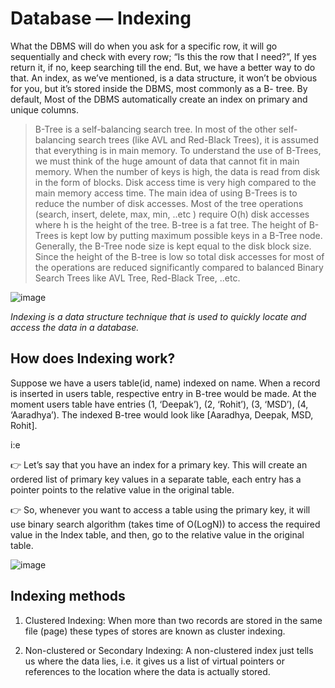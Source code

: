 # Database — Indexing

What the DBMS will do when you ask for a specific row, it will go sequentially and check with every row; “Is this the row that I need?”, If yes return it, if no, keep searching till the end.
But, we have a better way to do that. An index, as we’ve mentioned, is a data structure, it won’t be obvious for you, but it’s stored inside the DBMS, most commonly as a B- tree.
By default, Most of the DBMS automatically create an index on primary and unique columns.

>B-Tree is a self-balancing search tree. In most of the other self-balancing search trees (like AVL and Red-Black Trees), it is assumed that everything is in main memory. To understand the use of B-Trees, we must think of the huge amount of data that cannot fit in main memory. When the number of keys is high, the data is read from disk in the form of blocks. Disk access time is very high compared to the main memory access time. The main idea of using B-Trees is to reduce the number of disk accesses. Most of the tree operations (search, insert, delete, max, min, ..etc ) require O(h) disk accesses where h is the height of the tree. B-tree is a fat tree. The height of B-Trees is kept low by putting maximum possible keys in a B-Tree node. Generally, the B-Tree node size is kept equal to the disk block size. Since the height of the B-tree is low so total disk accesses for most of the operations are reduced significantly compared to balanced Binary Search Trees like AVL Tree, Red-Black Tree, ..etc.
 
 ![image](https://user-images.githubusercontent.com/33947539/147746249-45610975-becd-4561-89c4-212c7fb395a6.png)


*Indexing is a data structure technique that is used to quickly locate and access the data in a database.*

## How does Indexing work?

Suppose we have a users table(id, name) indexed on name. When a record is inserted in users table, respective entry in B-tree would be made. At the moment users table have entries (1, ‘Deepak’), (2, ‘Rohit’), (3, ‘MSD’), (4, ‘Aaradhya’). The indexed B-tree would look like [Aaradhya, Deepak, MSD, Rohit].

i:e 

👉 Let’s say that you have an index for a primary key. This will create an ordered list of primary key values in a separate table, each entry has a pointer points to the relative value in the original table.

👉 So, whenever you want to access a table using the primary key, it will use binary search algorithm (takes time of O(LogN)) to access the required value in the Index table, and then, go to the relative value in the original table.

![image](https://user-images.githubusercontent.com/33947539/147745758-6839195d-66b4-4707-9bed-31d11035987f.png)

## Indexing methods

1. Clustered Indexing: 
   When more than two records are stored in the same file (page) these types of stores are known as cluster indexing.   

2. Non-clustered or Secondary Indexing:
   A non-clustered index just tells us where the data lies, i.e. it gives us a list of virtual pointers or references to the location where the data is actually stored. 
